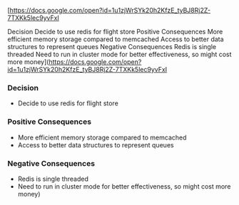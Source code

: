 [https://docs.google.com/open?id=1u1zjWrSYk20h2KfzE_tyBJ8Rj2Z-7TXKk5lec9yvFxI

Decision
Decide to use redis for flight store
Positive Consequences
More efficient memory storage compared to memcached
Access to better data structures to represent queues
Negative Consequences
Redis is single threaded
Need to run in cluster mode for better effectiveness, so might cost more money](https://docs.google.com/open?id=1u1zjWrSYk20h2KfzE_tyBJ8Rj2Z-7TXKk5lec9yvFxI

### Decision 
* Decide to use redis for flight store
### 
### Positive Consequences
* More efficient memory storage compared to memcached
* Access to better data structures to represent queues
### 
### Negative Consequences
* Redis is single threaded
* Need to run in cluster mode for better effectiveness, so might cost more money)
